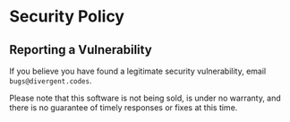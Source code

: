 # Security Policy

## Reporting a Vulnerability

If you believe you have found a legitimate security vulnerability, email `bugs@divergent.codes`.

Please note that this software is not being sold, is under no warranty, and there is no guarantee of timely responses or fixes at this time.
